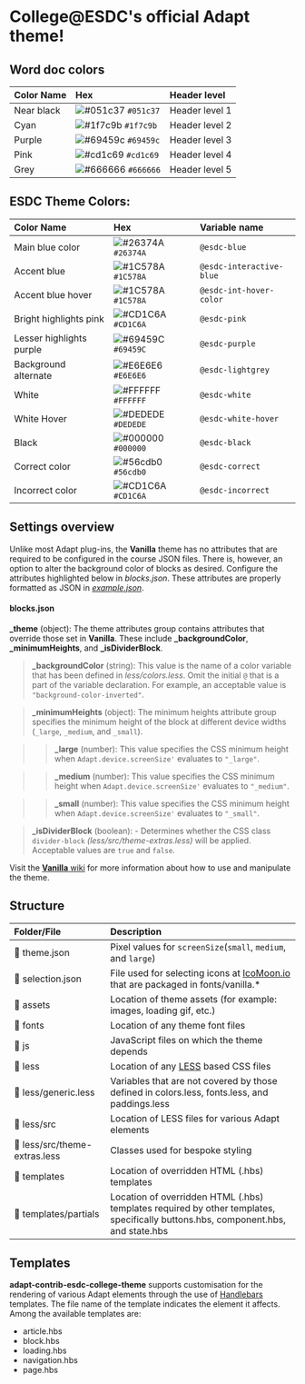 # College@ESDC's official Adapt theme!

## Word doc colors

| Color Name | Hex | Header level |
| :------------- | :------------- | :------------- |
|Near black|![#051c37](https://via.placeholder.com/15/051c37/000000?text=+) `#051c37`| Header level 1 |
|Cyan|![#1f7c9b](https://via.placeholder.com/15/1f7c9b/000000?text=+) `#1f7c9b`| Header level 2 |
|Purple|![#69459c](https://via.placeholder.com/15/69459c/000000?text=+) `#69459c`| Header level 3 |
|Pink|![#cd1c69](https://via.placeholder.com/15/cd1c69/000000?text=+) `#cd1c69`| Header level 4 |
|Grey|![#666666](https://via.placeholder.com/15/666666/000000?text=+) `#666666`| Header level 5 |

## ESDC Theme Colors:

| Color Name | Hex | Variable name |
| :------------- | :------------- | :------------- |
|Main blue color|![#26374A](https://via.placeholder.com/15/26374A/000000?text=+) `#26374A`| `@esdc-blue` |
|Accent blue|![#1C578A](https://via.placeholder.com/15/1C578A/000000?text=+) `#1C578A`| `@esdc-interactive-blue` |
|Accent blue hover|![#1C578A](https://via.placeholder.com/15/1C578A/000000?text=+) `#1C578A`| `@esdc-int-hover-color` |
|Bright highlights pink|![#CD1C6A](https://via.placeholder.com/15/CD1C6A/000000?text=+) `#CD1C6A`| `@esdc-pink` |
|Lesser highlights purple|![#69459C](https://via.placeholder.com/15/69459C/000000?text=+) `#69459C`| `@esdc-purple` |
|Background alternate|![#E6E6E6](https://via.placeholder.com/15/E6E6E6/000000?text=+) `#E6E6E6`| `@esdc-lightgrey` |
|White|![#FFFFFF](https://via.placeholder.com/15/FFFFFF/000000?text=+) `#FFFFFF`| `@esdc-white` |
|White Hover|![#DEDEDE](https://via.placeholder.com/15/DEDEDE/000000?text=+) `#DEDEDE`| `@esdc-white-hover` |
|Black|![#000000](https://via.placeholder.com/15/000000/000000?text=+) `#000000`| `@esdc-black` |
|Correct color|![#56cdb0](https://via.placeholder.com/15/56cdb0/000000?text=+) `#56cdb0`| `@esdc-correct` |
|Incorrect color|![#CD1C6A](https://via.placeholder.com/15/CD1C6A/000000?text=+) `#CD1C6A`| `@esdc-incorrect` |

## Settings overview

Unlike most Adapt plug-ins, the **Vanilla** theme has no attributes that are required to be configured in the course JSON files. There is, however, an option to alter the background color of blocks as desired. Configure the attributes highlighted below in *blocks.json*. These attributes are properly formatted as JSON in [*example.json*](https://github.com/adaptlearning/adapt-contrib-vanilla/blob/master/example.json).

#### **blocks.json**
**_theme** (object): The theme attributes group contains attributes that override those set in **Vanilla**. These include **_backgroundColor**, **_minimumHeights**, and **_isDividerBlock**.

>**_backgroundColor** (string): This value is the name of a color variable that has been defined in  *less/colors.less*. Omit the initial `@` that is a part of the variable declaration. For example, an acceptable value is `"background-color-inverted"`.  

>**_minimumHeights** (object): The minimum heights attribute group specifies the minimum height of the block at different device widths (`_large`, `_medium`, and `_small`).   

>>**_large** (number): This value specifies the CSS minimum height when `Adapt.device.screenSize'` evaluates to `"_large"`.  
        
>>**_medium** (number): This value specifies the CSS minimum height when `Adapt.device.screenSize'` evaluates to `"_medium"`.   
        
>>**_small** (number): This value specifies the CSS minimum height when `Adapt.device.screenSize'` evaluates to `"_small"`.   
 
>**_isDividerBlock** (boolean): - Determines whether the CSS class `divider-block` *(less/src/theme-extras.less)* will be applied. Acceptable values are `true` and `false`.

Visit the [**Vanilla** wiki](https://github.com/adaptlearning/adapt-contrib-vanilla/wiki) for more information about how to use and manipulate the theme.  

## Structure  

| Folder/File         | Description  |
| :-------------      |:-------------|
| 📄 theme.json        | Pixel values for `screenSize`(`small`, `medium`, and `large`)|
| 📄 selection.json    | File used for selecting icons at [IcoMoon.io](https://icomoon.io/) that are packaged in fonts/vanilla.* |
| 📁 assets            | Location of theme assets (for example: images, loading gif, etc.)|
| 📁 fonts             | Location of any theme font files |
| 📁 js                | JavaScript files on which the theme depends      |
| 📁 less              | Location of any [LESS](http://lesscss.org/) based CSS files |
| 📄 less/generic.less | Variables that are not covered by those defined in colors.less, fonts.less, and paddings.less   |
| 📁 less/src          | Location of LESS files for various Adapt elements |
| 📄 less/src/theme-extras.less| Classes used for bespoke styling |
| 📁 templates         | Location of overridden HTML (.hbs) templates |
| 📁 templates/partials| Location of overridden HTML (.hbs) templates required by other templates, specifically buttons.hbs, component.hbs, and state.hbs |  

## Templates

**adapt-contrib-esdc-college-theme** supports customisation for the rendering of various Adapt elements through the use of [Handlebars](http://handlebarsjs.com/) templates.  The file name of the template indicates the element it affects. Among the available templates are:
* article.hbs
* block.hbs
* loading.hbs 
* navigation.hbs
* page.hbs
